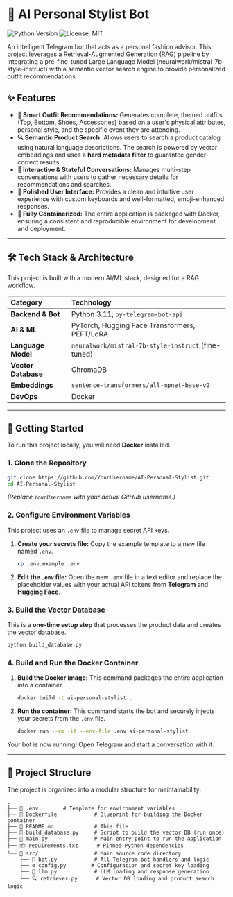 # 🤖 AI Personal Stylist Bot

![Python Version](https://img.shields.io/badge/python-3.11-blue.svg)
![License: MIT](https://img.shields.io/badge/License-MIT-yellow.svg)

An intelligent Telegram bot that acts as a personal fashion advisor. This project leverages a Retrieval-Augmented Generation (RAG) pipeline by integrating a pre-fine-tuned Large Language Model (neuralwork/mistral-7b-style-instruct) with a semantic vector search engine to provide personalized outfit recommendations.



## ✨ Features

*   **👕 Smart Outfit Recommendations:** Generates complete, themed outfits (Top, Bottom, Shoes, Accessories) based on a user's physical attributes, personal style, and the specific event they are attending.
*   **🔍 Semantic Product Search:** Allows users to search a product catalog using natural language descriptions. The search is powered by vector embeddings and uses a **hard metadata filter** to guarantee gender-correct results.
*   **💬 Interactive & Stateful Conversations:** Manages multi-step conversations with users to gather necessary details for recommendations and searches.
*   **🎨 Polished User Interface:** Provides a clean and intuitive user experience with custom keyboards and well-formatted, emoji-enhanced responses.
*   **🐳 Fully Containerized:** The entire application is packaged with Docker, ensuring a consistent and reproducible environment for development and deployment.

---

## 🛠️ Tech Stack & Architecture

This project is built with a modern AI/ML stack, designed for a RAG workflow.

| Category | Technology |
| :--- | :--- |
| **Backend & Bot** | Python 3.11, `py-telegram-bot-api` |
| **AI & ML** | PyTorch, Hugging Face Transformers, PEFT/LoRA |
| **Language Model** | `neuralwork/mistral-7b-style-instruct` (fine-tuned) |
| **Vector Database** | ChromaDB |
| **Embeddings** | `sentence-transformers/all-mpnet-base-v2` |
| **DevOps** | Docker |

---

## 🚀 Getting Started

To run this project locally, you will need **Docker** installed.

### 1. Clone the Repository

```bash
git clone https://github.com/YourUsername/AI-Personal-Stylist.git
cd AI-Personal-Stylist
```
*(Replace `YourUsername` with your actual GitHub username.)*

### 2. Configure Environment Variables

This project uses an `.env` file to manage secret API keys.

1.  **Create your secrets file:** Copy the example template to a new file named `.env`.
    ```bash
    cp .env.example .env
    ```
2.  **Edit the `.env` file:** Open the new `.env` file in a text editor and replace the placeholder values with your actual API tokens from **Telegram** and **Hugging Face**.

### 3. Build the Vector Database

This is a **one-time setup step** that processes the product data and creates the vector database.

```bash
python build_database.py
```

### 4. Build and Run the Docker Container

1.  **Build the Docker image:** This command packages the entire application into a container.
    ```bash
    docker build -t ai-personal-stylist .
    ```
2.  **Run the container:** This command starts the bot and securely injects your secrets from the `.env` file.
    ```bash
    docker run --rm -it --env-file .env ai-personal-stylist
    ```

Your bot is now running! Open Telegram and start a conversation with it.

---

## 📂 Project Structure

The project is organized into a modular structure for maintainability:

```
.
├── 📄 .env        # Template for environment variables
├── 🐳 Dockerfile            # Blueprint for building the Docker container
├── 📖 README.md             # This file
├── 📜 build_database.py     # Script to build the vector DB (run once)
├── 🚀 main.py               # Main entry point to run the application
├── 📦 requirements.txt      # Pinned Python dependencies
└── 📂 src/                  # Main source code directory
    ├── 🤖 bot.py            # All Telegram bot handlers and logic
    ├── ⚙️ config.py        # Configuration and secret key loading
    ├── 🧠 llm.py            # LLM loading and response generation
    └── 🔍 retriever.py      # Vector DB loading and product search logic
```
